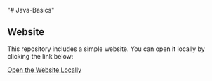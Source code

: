 "# Java-Basics" 

## Website

This repository includes a simple website. You can open it locally by clicking the link below:

[Open the Website Locally]( http://3.147.8.170/index.html)




